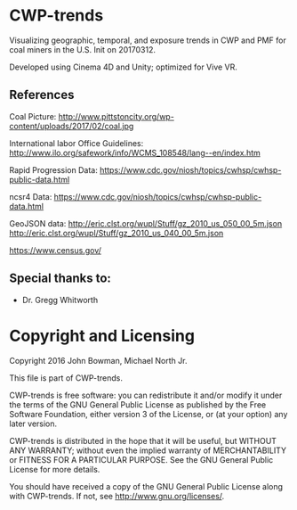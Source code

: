 # CWP-trends
Visualizing geographic, temporal, and exposure trends in CWP and PMF for coal miners in the U.S. 
Init on 20170312.

Developed using Cinema 4D and Unity; optimized for Vive VR.

## **References**

Coal Picture: http://www.pittstoncity.org/wp-content/uploads/2017/02/coal.jpg

International labor Office Guidelines: http://www.ilo.org/safework/info/WCMS_108548/lang--en/index.htm

Rapid Progression Data: https://www.cdc.gov/niosh/topics/cwhsp/cwhsp-public-data.html

ncsr4 Data: https://www.cdc.gov/niosh/topics/cwhsp/cwhsp-public-data.html

GeoJSON data: http://eric.clst.org/wupl/Stuff/gz_2010_us_050_00_5m.json
              http://eric.clst.org/wupl/Stuff/gz_2010_us_040_00_5m.json

https://www.census.gov/

## Special thanks to:
* Dr. Gregg Whitworth

# Copyright and Licensing
Copyright 2016 John Bowman, Michael North Jr.

This file is part of CWP-trends.

CWP-trends is free software: you can redistribute it and/or modify
it under the terms of the GNU General Public License as published by
the Free Software Foundation, either version 3 of the License, or
(at your option) any later version.

CWP-trends is distributed in the hope that it will be useful,
but WITHOUT ANY WARRANTY; without even the implied warranty of
MERCHANTABILITY or FITNESS FOR A PARTICULAR PURPOSE.  See the
GNU General Public License for more details.

You should have received a copy of the GNU General Public License
along with CWP-trends.  If not, see <http://www.gnu.org/licenses/>.
